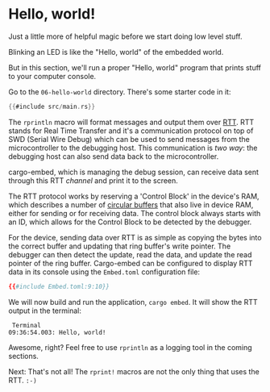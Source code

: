 # Hello, world!

Just a little more of helpful magic before we start doing low level stuff.

Blinking an LED is like the "Hello, world" of the embedded world.

But in this section, we'll run a proper "Hello, world" program that prints stuff to your computer
console.

Go to the `06-hello-world` directory. There's some starter code in it:

``` rust
{{#include src/main.rs}}
```

The `rprintln` macro will format messages and output them over [RTT]. RTT stands
for Real Time Transfer and it's a communication protocol on top of SWD (Serial Wire
Debug) which can be used to send messages from the microcontroller to the debugging host. This
communication is *two way*: the debugging host can also send data back to the microcontroller.

[RTT]: https://wiki.segger.com/RTT

cargo-embed, which is managing the debug session, can receive data sent through this RTT *channel* and
print it to the screen.

The RTT protocol works by reserving a 'Control Block' in the device's RAM, which describes a number of [circular buffers] that also live in device RAM, either for sending or for receiving data.
The control block always starts with an ID, which allows for the Control Block to be detected by the debugger.

[circular buffers]: https://en.wikipedia.org/wiki/Circular_buffer

For the device, sending data over RTT is as simple as copying the bytes into the correct buffer and updating that ring buffer's write pointer.
The debugger can then detect the update, read the data, and update the read pointer of the ring buffer.
Cargo-embed can be configured to display RTT data in its console using the `Embed.toml` configuration file:

```toml
{{#include Embed.toml:9:10}}
```

We will now build and run the application, `cargo embed`. It will show the RTT output in the terminal:

```
 Terminal                                                                                                                       
09:36:54.003: Hello, world!
```

Awesome, right? Feel free to use `rprintln` as a logging tool in the coming sections.

Next: That's not all! The `rprint!` macros are not the only thing that uses the RTT. `:-)`
